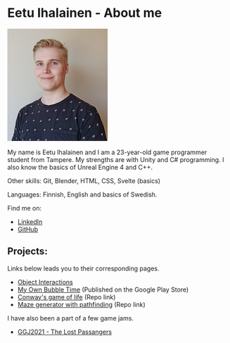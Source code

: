 # Eetu Ihalainen - About me
![Eetu](./images/Eetu.png)

My name is Eetu Ihalainen and I am a 23-year-old game programmer student from Tampere. My strengths are with Unity and C# programming. I also know the basics of Unreal Engine 4 and C++.

Other skills: Git, Blender, HTML, CSS, Svelte (basics)

Languages: Finnish, English and basics of Swedish.

Find me on:

*   [LinkedIn](https://www.linkedin.com/in/eetu-ihalainen/)
*   [GitHub](https://github.com/Eetui)


## Projects:

Links below leads you to their corresponding pages.

*   [Object Interactions](./objectinteractions-page.html)
*   [My Own Bubble Time](./MyOwnBubbleTime.html) (Published on the Google Play Store)
*   [Conway's game of life](https://github.com/Eetui/GameOfLife) (Repo link)
*   [Maze generator with pathfinding](https://github.com/Eetui/MazeWithPathfinding) (Repo link)

I have also been a part of a few game jams.

* [GGJ2021 - The Lost Passangers](https://globalgamejam.org/2021/games/lost-passengers-5)
